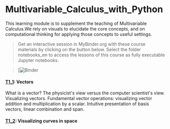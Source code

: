 # Multivariable_Calculus_with_Python
This learning module is to supplement the teaching of Multivariable Calculus.We rely on visuals to elucidate the core concepts, and on computational thinking for applying those concepts 
to useful settings. 

> Get an interactive session in MyBinder.org with these course materials by clicking on the button below. Select the folder notebooks_en to access the lessons of this course as fully executable Jupyter notebooks.

> [![Binder](https://mybinder.org/v2/gh/bkimo/Multivariable_Calculus_with_Python/master)

#### [T1_1](T1_1_Vectors.ipynb): Vectors
What is a vector? The physicist's view versus the computer scientist's view. Visualizing vectors. Fundamental vector operations: visualizing vector addition and multiplication by a scalar. 
Intuitive presentation of basis vectors, linear combination and span. 

#### [T1_2](T1_2_visualizing_space_curves.ipynb): Visualizing curves in space

